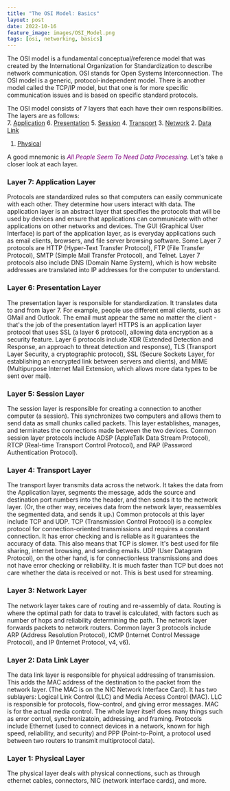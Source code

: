 ```yaml
---
title: "The OSI Model: Basics"
layout: post
date: 2022-10-16
feature_image: images/OSI_Model.png
tags: [osi, networking, basics]
---
```


The OSI model is a fundamental conceptual/reference model that was created by the International Organization for Standardization to describe network communication. OSI stands for Open Systems Interconnection. The OSI model is a generic, protocol-independent model. There is another model called the TCP/IP model, but that one is for more specific communication issues and is based on specific standard protocols.

<!--more-->

The OSI model consists of 7 layers that each have their own responsibilities. The layers are as follows: 
<br>
7. [Application](#layer-7-application-layer)
6. [Presentation](#layer-6-presentation-layer)
5. [Session](#layer-5-session-layer)
4. [Transport](#layer-4-transport-layer)
3. [Network](#layer-3-network-layer)
2. [Data Link](#layer-2-data-link-layer)
1. [Physical](#layer-1-physical-layer)




A good mnemonic is <span style = "color:purple;">*All People Seem To Need Data Processing*</span>.
Let's take a closer look at each layer.



### Layer 7: Application Layer
Protocols are standardized rules so that computers can easily communicate with each other. They determine how users interact with data. The application layer is an abstract layer that specifies the protocols that will be used by devices and ensure that applications can communicate with other applications on other networks and devices. 
The GUI (Graphical User Interface) is part of the application layer, as is everyday applications such as email clients, browsers, and file server browsing software. 
Some Layer 7 protocols are HTTP (Hyper-Text Transfer Protocol), FTP (File Transfer Protocol), SMTP (Simple Mail Transfer Protocol), and Telnet. 
Layer 7 protocols also include DNS (Domain Name System), which is how website addresses are translated into IP addresses for the computer to understand. 



### Layer 6: Presentation Layer
The presentation layer is responsible for standardization. It translates data to and from layer 7. For example, people use different email clients, such as GMail and Outlook. The email must appear the same no matter the client - that's the job of the presentation layer! 
HTTPS is an application layer protocol that uses SSL (a layer 6 protocol), allowing data encryption as a security feature. 
Layer 6 protocols include XDR (Extended Detection and Response, an approach to threat detection and response), TLS (Transport Layer Security, a cryptographic protocol), SSL (Secure Sockets Layer, for establishing an encrypted link between servers and clients), and MIME (Multipurpose Internet Mail Extension, which allows more data types to be sent over mail). 



### Layer 5: Session Layer
The session layer is responsible for creating a connection to another computer (a session). This synchronizes two computers and allows them to send data as small chunks called packets. This layer establishes, manages, and terminates the connections made between the two devices. 
Common session layer protocols include ADSP (AppleTalk Data Stream Protocol), RTCP (Real-time Transport Control Protocol), and PAP (Password Authentication Protocol).



### Layer 4: Transport Layer
The transport layer transmits data across the network. It takes the data from the Application layer, segments the message, adds the source and destination port numbers into the header, and then sends it to the network layer. (Or, the other way, receives data from the network layer, reassembles the segmented data, and sends it up.)
Common protocols at this layer include TCP and UDP. 
TCP (Transmission Control Protocol) is a complex protocol for connection-oriented transmissions and requires a constant connection. It has error checking and is reliable as it guarantees the accuracy of data. This also means that TCP is slower. It's best used for file sharing, internet browsing, and sending emails. 
UDP (User Datagram Protocol), on the other hand, is for connectionless transmissions and does not have error checking or reliability. It is much faster than TCP but does not care whether the data is received or not. This is best used for streaming. 



### Layer 3: Network Layer
The network layer takes care of routing and re-assembly of data. Routing is where the optimal path for data to travel is calculated, with factors such as number of hops and reliability determining the path. The network layer forwards packets to network routers. 
Common layer 3 protocols include ARP (Address Resolution Protocol), ICMP (Internet Control Message Protocol), and IP (Internet Protocol, v4, v6). 



### Layer 2: Data Link Layer
The data link layer is responsible for physical addressing of transmission. This adds the MAC address of the destination to the packet from the network layer. (The MAC is on the NIC Network Interface Card). It has two sublayers: Logical Link Control (LLC) and Media Access Control (MAC). 
LLC is responsible for protocols, flow-control, and giving error messages. 
MAC is for the actual media control. 
The whole layer itself does many things such as error control, synchronizatoin, addressing, and framing. 
Protocols include Ethernet (used to connect devices in a network, known for high speed, reliability, and security) and PPP (Point-to-Point, a protocol used between two routers to transmit multiprotocol data).



### Layer 1: Physical Layer
The physical layer deals with physical connections, such as through ethernet cables, connectors, NIC (network interface cards), and more. 
